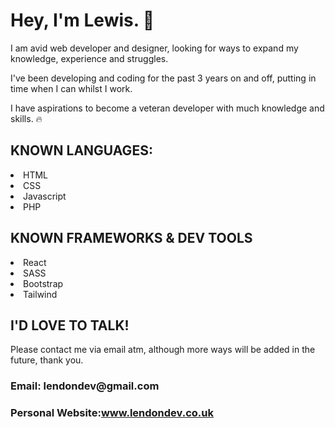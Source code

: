 <h1>Hey, I'm Lewis. 👋 </h1>

<p>I am avid web developer and designer, looking for ways to expand my knowledge, experience and struggles.</p>

<p>I've been developing and coding for the past 3 years on and off, putting in time when I can whilst I work.</p>

<p>I have aspirations to become a veteran developer with much knowledge and skills. 🔥</p>

<h2>KNOWN LANGUAGES:</h2>

<li>HTML</li>
<li>CSS</li>
<li>Javascript</li>
<li>PHP</li>

<h2>KNOWN FRAMEWORKS & DEV TOOLS</h2>

<li>React</li>
<li>SASS</li>
<li>Bootstrap</li>
<li>Tailwind</li>

<h2>I'D LOVE TO TALK!</h2>

<p>Please contact me via email atm, although more ways will be added in the future, thank you.</p>

<h3>Email: <b>lendondev@gmail.com</b></h3>

<h3>Personal Website:<a href="www.lendondev.co.uk">www.lendondev.co.uk</a></h3>
